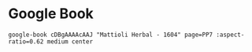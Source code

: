 # Google Book

`google-book cDBgAAAAcAAJ "Mattioli Herbal - 1604" page=PP7 :aspect-ratio=0.62 medium center`